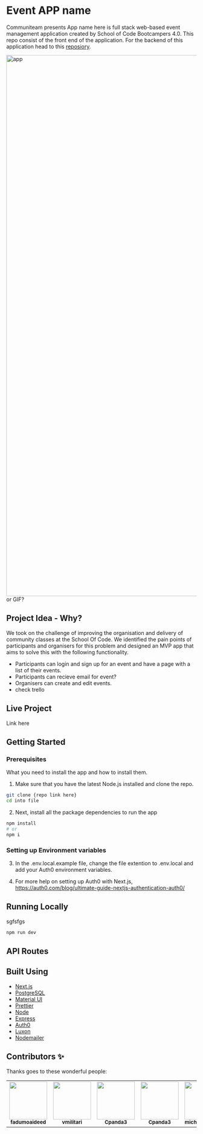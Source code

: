 # Event APP name

Communiteam presents App name here is full stack web-based event management application created by School of Code Bootcampers 4.0. This repo consist of the front end of the application. For the backend of this application head to this [reposiory](https://github.com/SchoolOfCode/back-end-final-project-communiteam).

<img width="1433" alt="app" src="img here">
or GIF?

## Project Idea - Why?

We took on the challenge of improving the organisation and delivery of community classes at the School Of Code. We identified the pain points of participants and organisers for this problem and designed an MVP app that aims to solve this with the following functionality.

-   Participants can login and sign up for an event and have a page with a list of their events.
-   Participants can recieve email for event?
-   Organisers can create and edit events.
-   check trello

## Live Project

Link here

## Getting Started

### Prerequisites

What you need to install the app and how to install them.

1. Make sure that you have the latest Node.js installed and clone the repo.

```bash
git clone {repo link here}
cd into file
```

2. Next, install all the package dependencies to run the app

```bash
npm install
# or
npm i
```

### Setting up Environment variables

3. In the .env.local.example file, change the file extention to .env.local and add your Auth0 environment variables.

4. For more help on setting up Auth0 with Next.js, https://auth0.com/blog/ultimate-guide-nextjs-authentication-auth0/

## Running Locally

sgfsfgs

```bash
npm run dev
```

## API Routes

## Built Using

-   [Next.js](https://nextjs.org/)
-   [PostgreSQL](https://www.postgresql.org/)
-   [Material UI](https://material-ui.com/)
-   [Prettier](https://prettier.io/)
-   [Node](https://nodejs.org/en/)
-   [Express](https://expressjs.com/)
-   [Auth0](https://auth0.com/)
-   [Luxon](https://moment.github.io/luxon/)
-   [Nodemailer](https://nodemailer.com/about/)

## Contributors ✨

Thanks goes to these wonderful people:

<!-- ALL-CONTRIBUTORS-LIST:START - Do not remove or modify this section -->
<!-- prettier-ignore-start -->
<!-- markdownlint-disable -->
<table>
  <tr>
    <td align="center"><a href="github link1"><img src="https://avatars0.githubusercontent.com/u/71390607?s=60&v=4" width="100px;" alt=""/><br /><sub><b>fadumoaideed</b></sub></a><br /><a </td>
    <td align="center"><a href="https://github.com/vmilitaru"><img src="https://avatars0.githubusercontent.com/u/70764326?s=120&v=4" width="100px;" alt=""/><br /><sub><b>vmilitari</b></sub></a><br /></td>
   <td align="center"><a href="https://github.com/Cpanda3"><img src="https://ca.slack-edge.com/T6L933W4X-U019WPN4M51-380f3738d180-512" width="100px;" alt=""/><br /><sub><b>Cpanda3</b></sub></a><br /></td>
   <td align="center"><a href="https://github.com/Teeenbe"><img src="https://ca.slack-edge.com/T6L933W4X-U019WQM1Q4V-183cc3dedaa7-512" width="100px;" alt=""/><br /><sub><b>Cpanda3</b></sub></a><br /></td>
  <td align="center"><a href="https://github.com/michaelfswann"><img src="https://avatars3.githubusercontent.com/u/20445671?s=64&v=4" width="100px;" alt=""/><br /><sub><b>michaelfswann</b></sub></a><br /></td>
  </tr>
</table>

<!-- markdownlint-enable -->
<!-- prettier-ignore-end -->

<!-- ALL-CONTRIBUTORS-LIST:END -->

